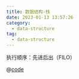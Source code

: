 ```yaml
---
title: 数据结构-栈
date: 2023-01-13 13:57:26
category:
  - data-structure
tag:
  - data-structure
---
```


执行顺序：先进后出（FILO）

@[code](./../code/data-structure/stack.js)

